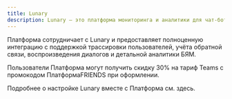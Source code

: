 ```yaml
---
title: Lunary
description: Lunary — это платформа мониторинга и аналитики для чат-ботов на базе БЯМ.
---
```


Платформа сотрудничает с Lunary и предоставляет полноценную интеграцию с поддержкой трассировки пользователей, учёта обратной связи, 
воспроизведения диалогов и детальной аналитики БЯМ.  

Пользователи Платформа могут получить скидку 30% на тариф Teams с промокодом ПлатформаFRIENDS при оформлении.  

Подробнее о настройке Lunary вместе с Платформа см. здесь.
